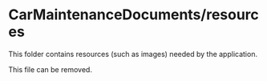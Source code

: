 # CarMaintenanceDocuments/resources

This folder contains resources (such as images) needed by the application. 

This file can be removed.
